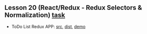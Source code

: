 ## Lesson 20 (React/Redux - Redux Selectors & Normalization) [task](https://github.com/pdffiller/js-react-school-tasks/blob/master/React-Redux/06-redux-selectors.md)
* ToDo List Redux APP: [src](https://github.com/Cath-kb/js-school/tree/master/lesson20/todolist), [dist](https://github.com/Cath-kb/js-school/tree/gh-pages/lesson20/todolist), [demo](https://cath-kb.github.io/js-school/lesson20/todolist)
